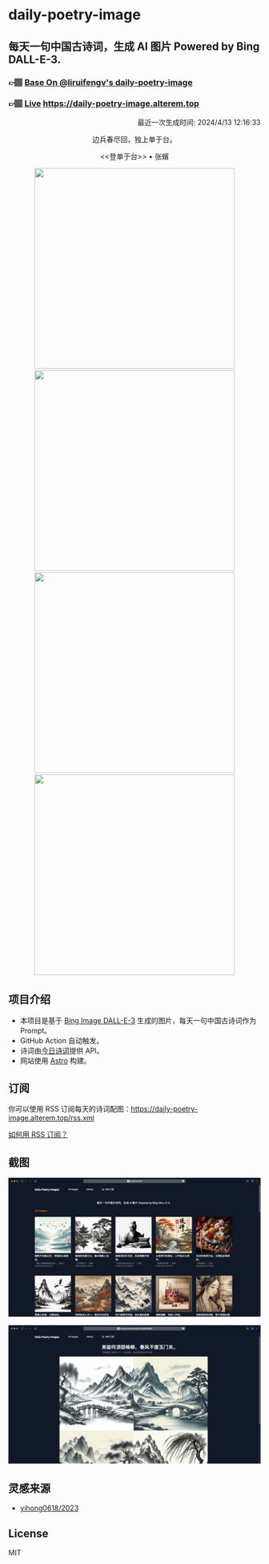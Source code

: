 
# daily-poetry-image

## 每天一句中国古诗词，生成 AI 图片 Powered by Bing DALL-E-3.

### 👉🏽 [Base On @liruifengv's daily-poetry-image](https://github.com/liruifengv/daily-poetry-image)

### 👉🏽 [Live](https://daily-poetry-image.alterem.top/) https://daily-poetry-image.alterem.top

<p align="right">
  最近一次生成时间: 2024/4/13 12:16:33
</p>
<p align="center">
边兵春尽回，独上单于台。
</p>
<p align="center">
<<登单于台>> • 张蠙
</p>
<p align="center">
<img src="https://tse4.mm.bing.net/th/id/OIG4.VMGus.FkneTbq5tqEX39" height="400" width="400" />
<img src="https://tse4.mm.bing.net/th/id/OIG4.fdZkggq66usQ9qs6phrz" height="400" width="400" />
<img src="https://tse3.mm.bing.net/th/id/OIG4.8_ukx1WjPe2TYHfR0hZN" height="400" width="400" />
<img src="https://tse4.mm.bing.net/th/id/OIG4.o88SKE.RO3s9WeOnWVTP" height="400" width="400" />
</p>

## 项目介绍

-   本项目是基于 [Bing Image DALL-E-3](https://www.bing.com/images/create) 生成的图片，每天一句中国古诗词作为 Prompt。
-   GitHub Action 自动触发。
-   诗词由[今日诗词](https://www.jinrishici.com/)提供 API。
-   网站使用 [Astro](https://astro.build) 构建。

## 订阅

你可以使用 RSS 订阅每天的诗词配图：https://daily-poetry-image.alterem.top/rss.xml

[如何用 RSS 订阅？](https://zhuanlan.zhihu.com/p/55026716)

## 截图

![图片列表](./screenshots/Snipaste_2023-12-28_21-00-26.png)

![图片详情](./screenshots/Snipaste_2023-12-28_21-00-53.png)

## 灵感来源

-   [yihong0618/2023](https://github.com/yihong0618/2023)

## License

MIT
